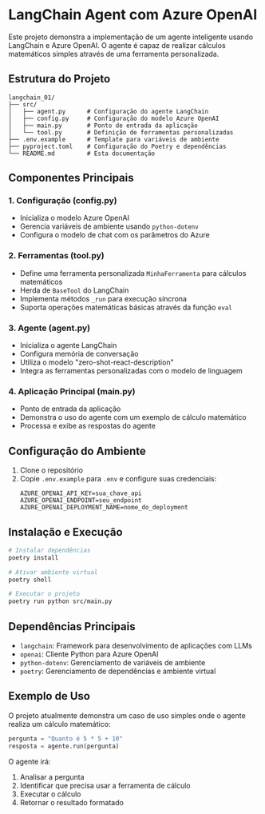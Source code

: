 # LangChain Agent com Azure OpenAI

Este projeto demonstra a implementação de um agente inteligente usando LangChain e Azure OpenAI. O agente é capaz de realizar cálculos matemáticos simples através de uma ferramenta personalizada.

## Estrutura do Projeto

```
langchain_01/
├── src/
│   ├── agent.py      # Configuração do agente LangChain
│   ├── config.py     # Configuração do modelo Azure OpenAI
│   ├── main.py       # Ponto de entrada da aplicação
│   └── tool.py       # Definição de ferramentas personalizadas
├── .env.example      # Template para variáveis de ambiente
├── pyproject.toml    # Configuração do Poetry e dependências
└── README.md         # Esta documentação
```

## Componentes Principais

### 1. Configuração (config.py)
- Inicializa o modelo Azure OpenAI
- Gerencia variáveis de ambiente usando `python-dotenv`
- Configura o modelo de chat com os parâmetros do Azure

### 2. Ferramentas (tool.py)
- Define uma ferramenta personalizada `MinhaFerramenta` para cálculos matemáticos
- Herda de `BaseTool` do LangChain
- Implementa métodos `_run` para execução síncrona
- Suporta operações matemáticas básicas através da função `eval`

### 3. Agente (agent.py)
- Inicializa o agente LangChain
- Configura memória de conversação
- Utiliza o modelo "zero-shot-react-description"
- Integra as ferramentas personalizadas com o modelo de linguagem

### 4. Aplicação Principal (main.py)
- Ponto de entrada da aplicação
- Demonstra o uso do agente com um exemplo de cálculo matemático
- Processa e exibe as respostas do agente

## Configuração do Ambiente

1. Clone o repositório
2. Copie `.env.example` para `.env` e configure suas credenciais:
   ```
   AZURE_OPENAI_API_KEY=sua_chave_api
   AZURE_OPENAI_ENDPOINT=seu_endpoint
   AZURE_OPENAI_DEPLOYMENT_NAME=nome_do_deployment
   ```

## Instalação e Execução

```bash
# Instalar dependências
poetry install

# Ativar ambiente virtual
poetry shell

# Executar o projeto
poetry run python src/main.py
```

## Dependências Principais

- `langchain`: Framework para desenvolvimento de aplicações com LLMs
- `openai`: Cliente Python para Azure OpenAI
- `python-dotenv`: Gerenciamento de variáveis de ambiente
- `poetry`: Gerenciamento de dependências e ambiente virtual

## Exemplo de Uso

O projeto atualmente demonstra um caso de uso simples onde o agente realiza um cálculo matemático:
```python
pergunta = "Quanto é 5 * 5 + 10"
resposta = agente.run(pergunta)
```

O agente irá:
1. Analisar a pergunta
2. Identificar que precisa usar a ferramenta de cálculo
3. Executar o cálculo
4. Retornar o resultado formatado